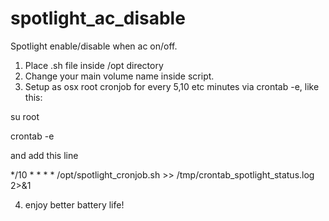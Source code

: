# spotlight_ac_disable
Spotlight enable/disable when ac on/off. 

1. Place .sh file inside /opt directory
2. Change your main volume name inside script.
3. Setup as osx root cronjob for every 5,10 etc minutes via crontab -e, like this:

su root

crontab -e

and add this line

*/10 * * * * /opt/spotlight_cronjob.sh >> /tmp/crontab_spotlight_status.log 2>&1


4. enjoy better battery life!
